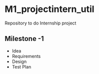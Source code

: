 # M1_projectintern_util
Repository to do Internship project 
## Milestone -1
* Idea
* Requirements
* Design
* Test Plan